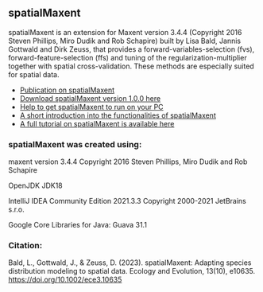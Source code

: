 ## spatialMaxent
spatialMaxent is an extension for Maxent version 3.4.4 (Copyright 2016 Steven Phillips, Miro Dudik and Rob Schapire) built by Lisa Bald, Jannis Gottwald and Dirk Zeuss, that provides a forward-variables-selection (fvs), forward-feature-selection (ffs) and tuning of the regularization-multiplier together with spatial cross-validation. These methods are especially suited for spatial data.
* [Publication on spatialMaxent](https://doi.org/10.1002/ece3.10635)
* [Download spatialMaxent version 1.0.0 here](https://github.com/envima/spatialMaxent/raw/main/out/artifacts/spatialMaxent_jar.zip)
* [Help to get spatialMaxent to run on your PC]( https://envima.github.io/spatialMaxent/docs/020_spatialMaxent/)
*  [A short introduction into the functionalities of spatialMaxent]( https://envima.github.io/spatialMaxent/docs/030_spatialMaxent_short_introduction/)
* [A full tutorial on spatialMaxent is available here](https://envima.github.io/spatialMaxent/)



### spatialMaxent was created using:

maxent version 3.4.4 Copyright 2016 Steven Phillips, Miro Dudik and Rob Schapire

OpenJDK JDK18

IntelliJ IDEA Community Edition 2021.3.3 Copyright 2000-2021 JetBrains s.r.o.

Google Core Libraries for Java: Guava 31.1


### Citation:
Bald, L., Gottwald, J., & Zeuss, D. (2023). spatialMaxent: Adapting species distribution modeling to spatial data. Ecology and Evolution, 13(10), e10635. https://doi.org/10.1002/ece3.10635

